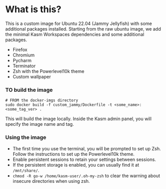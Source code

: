 # What is this?
This is a custom image for Ubuntu 22.04 (Jammy Jellyfish) with some additional packages installed.
Starting from the raw ubuntu image, we add the minimal Kasm Workspaces dependencies and some additional packages.

- Firefox
- Chromium
- Pycharm
- Terminator
- Zsh with the Powerlevel10k theme
- Custom wallpaper

### TO build the image
```
# FROM the docker-imgs directory
sudo docker build -f custom_jammy/Dockerfile -t <some_name>:<some_tag_ver> .
```
This will build the image locally. Inside the Kasm admin panel, you will specify the image name and tag.

### Using the image
- The first time you use the terminal, you will be prompted to set up Zsh. Follow the instructions to set up the Powerlevel10k theme.
- Enable persistent sessions to retain your settings between sessions.
- If the persistent storage is enabled, you can usually find it at `/mnt/share/`.
- `chmod -R go-w /home/kasm-user/.oh-my-zsh` to clear the warning about insecure directories when using zsh.